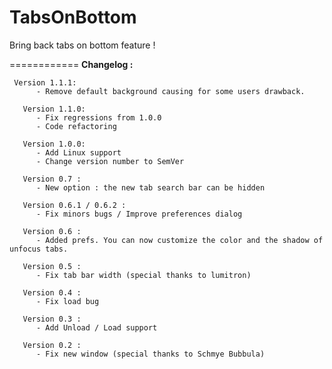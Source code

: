 TabsOnBottom
============

Bring back tabs on bottom feature !

============
**Changelog :**

	 Version 1.1.1:
          - Remove default background causing for some users drawback.

       Version 1.1.0:
          - Fix regressions from 1.0.0
          - Code refactoring

       Version 1.0.0:
          - Add Linux support
          - Change version number to SemVer

       Version 0.7 :
          - New option : the new tab search bar can be hidden

       Version 0.6.1 / 0.6.2 :
          - Fix minors bugs / Improve preferences dialog

       Version 0.6 :
          - Added prefs. You can now customize the color and the shadow of unfocus tabs.

       Version 0.5 :
          - Fix tab bar width (special thanks to lumitron)

       Version 0.4 :
          - Fix load bug

       Version 0.3 :
          - Add Unload / Load support

       Version 0.2 :
          - Fix new window (special thanks to Schmye Bubbula)